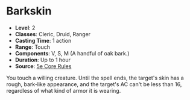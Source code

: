 # Barkskin

- **Level**: 2
- **Classes**: Cleric, Druid, Ranger
- **Casting Time**: 1 action
- **Range**: Touch
- **Components**: V, S, M (A handful of oak bark.)
- **Duration**: Up to 1 hour
- **Source**: [5e Core Rules](http://dnd.wizards.com/articles/features/systems-reference-document-srd)

You touch a willing creature. Until the spell ends, the target's skin has a rough, bark-like appearance, and the target's AC can't be less than 16, regardless of what kind of armor it is wearing.

